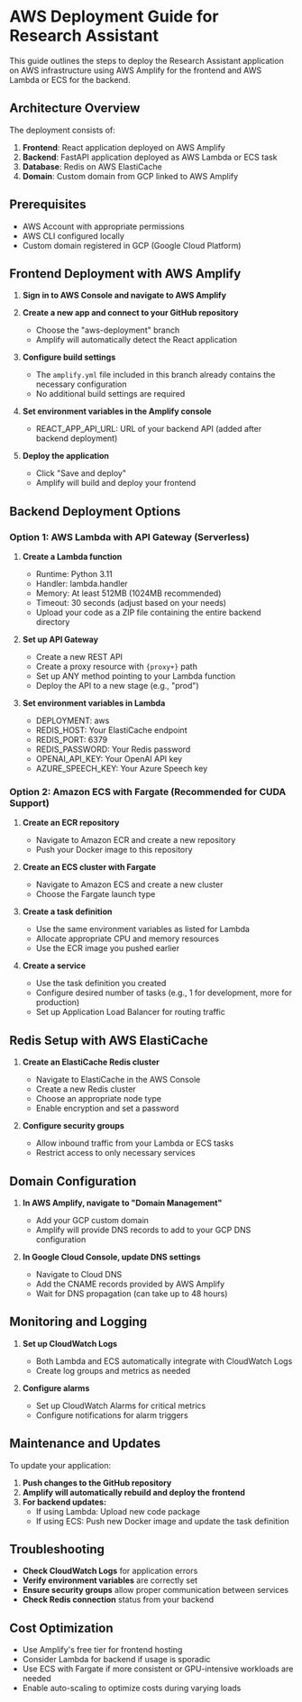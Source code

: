 # AWS Deployment Guide for Research Assistant

This guide outlines the steps to deploy the Research Assistant application on AWS infrastructure using AWS Amplify for the frontend and AWS Lambda or ECS for the backend.

## Architecture Overview

The deployment consists of:

1. **Frontend**: React application deployed on AWS Amplify
2. **Backend**: FastAPI application deployed as AWS Lambda or ECS task
3. **Database**: Redis on AWS ElastiCache
4. **Domain**: Custom domain from GCP linked to AWS Amplify

## Prerequisites

- AWS Account with appropriate permissions
- AWS CLI configured locally
- Custom domain registered in GCP (Google Cloud Platform)

## Frontend Deployment with AWS Amplify

1. **Sign in to AWS Console and navigate to AWS Amplify**
2. **Create a new app and connect to your GitHub repository**
   - Choose the "aws-deployment" branch
   - Amplify will automatically detect the React application

3. **Configure build settings**
   - The `amplify.yml` file included in this branch already contains the necessary configuration
   - No additional build settings are required

4. **Set environment variables in the Amplify console**
   - REACT_APP_API_URL: URL of your backend API (added after backend deployment)

5. **Deploy the application**
   - Click "Save and deploy"
   - Amplify will build and deploy your frontend

## Backend Deployment Options

### Option 1: AWS Lambda with API Gateway (Serverless)

1. **Create a Lambda function**
   - Runtime: Python 3.11
   - Handler: lambda.handler
   - Memory: At least 512MB (1024MB recommended)
   - Timeout: 30 seconds (adjust based on your needs)
   - Upload your code as a ZIP file containing the entire backend directory

2. **Set up API Gateway**
   - Create a new REST API
   - Create a proxy resource with `{proxy+}` path
   - Set up ANY method pointing to your Lambda function
   - Deploy the API to a new stage (e.g., "prod")

3. **Set environment variables in Lambda**
   - DEPLOYMENT: aws
   - REDIS_HOST: Your ElastiCache endpoint
   - REDIS_PORT: 6379
   - REDIS_PASSWORD: Your Redis password
   - OPENAI_API_KEY: Your OpenAI API key
   - AZURE_SPEECH_KEY: Your Azure Speech key

### Option 2: Amazon ECS with Fargate (Recommended for CUDA Support)

1. **Create an ECR repository**
   - Navigate to Amazon ECR and create a new repository
   - Push your Docker image to this repository

2. **Create an ECS cluster with Fargate**
   - Navigate to Amazon ECS and create a new cluster
   - Choose the Fargate launch type

3. **Create a task definition**
   - Use the same environment variables as listed for Lambda
   - Allocate appropriate CPU and memory resources
   - Use the ECR image you pushed earlier

4. **Create a service**
   - Use the task definition you created
   - Configure desired number of tasks (e.g., 1 for development, more for production)
   - Set up Application Load Balancer for routing traffic

## Redis Setup with AWS ElastiCache

1. **Create an ElastiCache Redis cluster**
   - Navigate to ElastiCache in the AWS Console
   - Create a new Redis cluster
   - Choose an appropriate node type
   - Enable encryption and set a password

2. **Configure security groups**
   - Allow inbound traffic from your Lambda or ECS tasks
   - Restrict access to only necessary services

## Domain Configuration

1. **In AWS Amplify, navigate to "Domain Management"**
   - Add your GCP custom domain
   - Amplify will provide DNS records to add to your GCP DNS configuration

2. **In Google Cloud Console, update DNS settings**
   - Navigate to Cloud DNS
   - Add the CNAME records provided by AWS Amplify
   - Wait for DNS propagation (can take up to 48 hours)

## Monitoring and Logging

1. **Set up CloudWatch Logs**
   - Both Lambda and ECS automatically integrate with CloudWatch Logs
   - Create log groups and metrics as needed

2. **Configure alarms**
   - Set up CloudWatch Alarms for critical metrics
   - Configure notifications for alarm triggers

## Maintenance and Updates

To update your application:

1. **Push changes to the GitHub repository**
2. **Amplify will automatically rebuild and deploy the frontend**
3. **For backend updates:**
   - If using Lambda: Upload new code package
   - If using ECS: Push new Docker image and update the task definition

## Troubleshooting

- **Check CloudWatch Logs** for application errors
- **Verify environment variables** are correctly set
- **Ensure security groups** allow proper communication between services
- **Check Redis connection** status from your backend

## Cost Optimization

- Use Amplify's free tier for frontend hosting
- Consider Lambda for backend if usage is sporadic
- Use ECS with Fargate if more consistent or GPU-intensive workloads are needed
- Enable auto-scaling to optimize costs during varying loads
